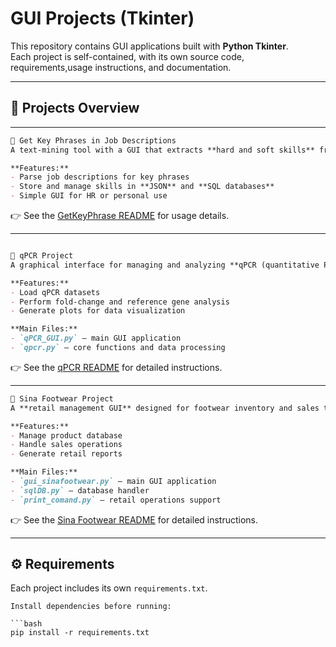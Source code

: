 # GUI Projects (Tkinter)

This repository contains GUI applications built with **Python Tkinter**.  
Each project is self-contained, with its own source code, requirements,usage instructions, and documentation.

---

## 📂 Projects Overview
---
```markdown
🔑 Get Key Phrases in Job Descriptions
A text-mining tool with a GUI that extracts **hard and soft skills** from job descriptions.  

**Features:**
- Parse job descriptions for key phrases  
- Store and manage skills in **JSON** and **SQL databases**  
- Simple GUI for HR or personal use  
```
👉 See the [GetKeyPhrase README](tkinter/GetKeyPhraseInJobDescription/README.md) for usage details.  

---
```markdown

🔬 qPCR Project
A graphical interface for managing and analyzing **qPCR (quantitative PCR) data**.  

**Features:**
- Load qPCR datasets  
- Perform fold-change and reference gene analysis  
- Generate plots for data visualization  

**Main Files:**
- `qPCR_GUI.py` – main GUI application  
- `qpcr.py` – core functions and data processing  
```
👉 See the [qPCR README](tkinter/qPCR_project/README.md) for detailed instructions.  

---
```markdown
🛒 Sina Footwear Project
A **retail management GUI** designed for footwear inventory and sales tracking.  

**Features:**
- Manage product database  
- Handle sales operations  
- Generate retail reports  

**Main Files:**
- `gui_sinafootwear.py` – main GUI application  
- `sqlDB.py` – database handler  
- `print_comand.py` – retail operations support  
```
👉 See the [Sina Footwear README](tkinter/Sina_footwear/README.md) for detailed instructions.  

---

## ⚙️ Requirements
Each project includes its own `requirements.txt`.
```
Install dependencies before running:  

```bash
pip install -r requirements.txt
```
